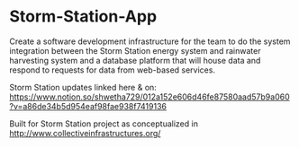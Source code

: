 # Storm-Station-App
Create a software development infrastructure for the team to do the system integration between the Storm Station energy system and rainwater harvesting system and a database platform that will house data and respond to requests for data from web-based services. 

Storm Station updates linked here & on: https://www.notion.so/shwetha729/012a152e606d46fe87580aad57b9a060?v=a86de34b5d954eaf98fae938f7419136

Built for Storm Station project as conceptualized in http://www.collectiveinfrastructures.org/
